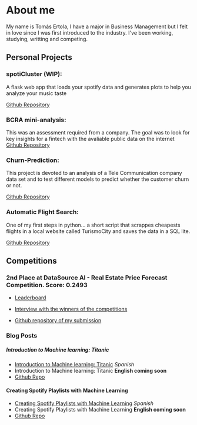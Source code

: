 # About me

My name is Tomás Ertola, I have a major in Business Management but I felt in love since I was first introduced to the industry. I've been working, studying, writting and competing.

## Personal Projects

### spotiCluster (WIP):

A flask web app that loads your spotify data and generates plots to help you analyze your music taste

[Github Repository]()

### BCRA mini-analysis:

This was an assessment required from a company. The goal was to look for key insights for a fintech with the avaliable public data on the internet 
[Github Repository]()

### Churn-Prediction:

This project is devoted to an analysis of a Tele Communication company data set and to test different models to predict whether the customer churn or not.

[Github Repository](https://github.com/rubzk/churn-prediction)


### Automatic Flight Search:

One of my first steps in python... a short script that scrappes cheapests flights in a local website called TurismoCity and saves the data in a SQL lite.

[Github Repository](https://github.com/rubzk/automatic_flight_searchs)


## Competitions

### 2nd Place at DataSource AI - Real Estate Price Forecast Competition. Score: 0.2493
* [Leaderboard](https://www.datasource.ai/en/users/1307/competitions/real-estate-price-forecast/profile_competition)

* [Interview with the winners of the competitions](https://www.datasource.ai/en/data-science-articles/interview-with-the-winners-of-the-data-science-competition-real-estate-price-forecast)

* [Github repository of my submission](https://github.com/rubzk/datasourceai-pice-competition)

### Blog Posts

##### Introduction to Machine learning: Titanic
* [Introduction to Machine learning: Titanic](https://medium.com/@tomas.ertola/introducci%C3%B3n-a-machine-learning-para-principiantes-9aee97cc77f) *Spanish*
* Introduction to Machine learning: Titanic **English coming soon**
* [Github Repo](https://github.com/rubzk/titanic-medium)


#### Creating Spotify Playlists with Machine Learning
* [Creating Spotify Playlists with Machine Learning](https://medium.com/@tomas.ertola/creando-listas-de-spotify-con-machine-learning-7d3f36a11adf) *Spanish*
* Creating Spotify Playlists with Machine Learning **English coming soon**
* [Github Repo](https://github.com/rubzk/spotify-data-analysis)

